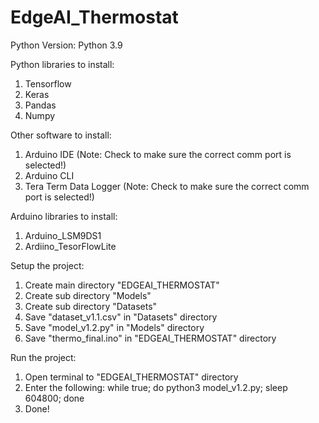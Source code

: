 # EdgeAI_Thermostat  

Python Version: Python 3.9

Python libraries to install:
1) Tensorflow
2) Keras
3) Pandas
4) Numpy

Other software to install:
1) Arduino IDE (Note: Check to make sure the correct comm port is selected!)
2) Arduino CLI
3) Tera Term Data Logger (Note: Check to make sure the correct comm port is selected!)

Arduino libraries to install: 
1) Arduino_LSM9DS1
2) Ardiino_TesorFlowLite

Setup the project:
1) Create main directory "EDGEAI_THERMOSTAT"
2) Create sub directory "Models"
3) Create sub directory "Datasets"
4) Save "dataset_v1.1.csv" in "Datasets" directory
5) Save "model_v1.2.py" in "Models" directory
6) Save "thermo_final.ino" in "EDGEAI_THERMOSTAT" directory

Run the project:
1) Open terminal to "EDGEAI_THERMOSTAT" directory 
2) Enter the following: while true; do python3 model_v1.2.py; sleep 604800; done
3) Done!
